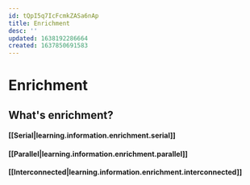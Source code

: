 ```yaml
---
id: tQpI5q7IcFcmkZASa6nAp
title: Enrichment
desc: ''
updated: 1638192286664
created: 1637850691583
---
```

# Enrichment

## What's enrichment?

#### [[Serial|learning.information.enrichment.serial]]

#### [[Parallel|learning.information.enrichment.parallel]]

#### [[Interconnected|learning.information.enrichment.interconnected]]
